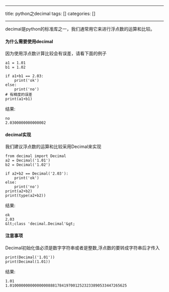 
--- 
title:  python之decimal 
tags: []
categories: [] 

---
decimal是python的标准库之一，我们通常用它来进行浮点数的运算和比较。

#### 为什么需要使用decimal

因为使用浮点数计算比较会有误差，请看下面的例子

```
a1 = 1.01
b1 = 1.02

if a1+b1 == 2.03:
    print('ok')
else:
    print('no')
# 有精度的误差
print(a1+b1)

```

结果:

```
no
2.0300000000000002

```

#### decimal实现

我们建议浮点数的运算和比较采用Decimal来实现

```
from decimal import Decimal
a2 = Decimal('1.01')
b2 = Decimal('1.02')

if a2+b2 == Decimal('2.03'):
    print('ok')
else:
    print('no')
print(a2+b2)
print(type(a2+b2))

```

结果:

```
ok
2.03
&lt;class 'decimal.Decimal'&gt;

```

#### 注意事项

Decimal初始化值必须是数字字符串或者是整数,浮点数的要转成字符串后才传入

```
print(Decimal('1.01'))
print(Decimal(1.01))

```

结果:

```
1.01
1.0100000000000000088817841970012523233890533447265625

```
